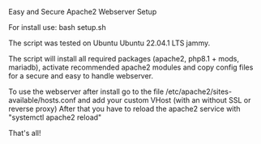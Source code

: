 Easy and Secure Apache2 Webserver Setup

For install use: bash setup.sh

The script was tested on Ubuntu Ubuntu 22.04.1 LTS jammy.

The script will install all required packages (apache2, php8.1 + mods, mariadb), activate recommended apache2 modules and copy config files for a secure and easy to handle webserver.

To use the webserver after install go to the file /etc/apache2/sites-available/hosts.conf and add your custom VHost (with an without SSL or reverse proxy)
After that you have to reload the apache2 service with "systemctl apache2 reload"

That's all!
